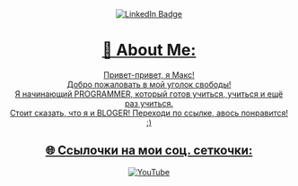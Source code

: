 <div align="center">

<div id="badges">
  <a href="your-linkedin-URL">
    <img src="https://media1.tenor.com/m/lER2_kKTywYAAAAC/monkey-adult-swim.gif" alt="LinkedIn Badge"/>

# 💫 About Me:
Привет-привет, я Макс! <br> Добро пожаловать в мой уголок свободы!<br>Я начинающий PROGRAMMER,
который готов учиться, учиться и ещё раз учиться.<br> Стоит сказать, что я и BLOGER! Переходи по ссылке, авось понравится! :)<br>


## 🌐 Ссылочки на мои соц. сеткочки:
[![YouTube](https://img.shields.io/badge/YouTube-%23FF0000.svg?logo=YouTube&logoColor=white)](https://youtube.com/c/MrMaxGaming) 
